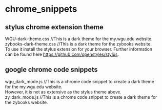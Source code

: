 # chrome_snippets
## stylus chrome extension theme  
WGU-dark-theme.css  //This is a dark theme for the my.wgu.edu website.  
zybooks-dark-theme.css  //This is a dark theme for the zybooks website.  
  To use it install the stylus extension for your browser.  Further information can be found here https://github.com/openstyles/stylus.
## google chrome code snippets  
wgu_dark_mode.js //This is a chrome code snippet to create a dark theme for the my.wgu.edu website.  
However, it is not as extensive as the stylus theme above.  
zy_dark_mode.js //This is a chrome code snippet to create a dark theme for the zybooks website.  

